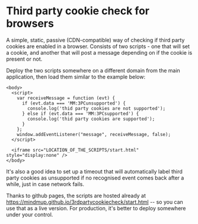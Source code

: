 Third party cookie check for browsers
=====================================

A simple, static, passive (CDN-compatible) way of checking if third party cookies are enabled in a browser.
Consists of two scripts - one that will set a cookie, and another that will post a message depending on if the
cookie is present or not. 

Deploy the two scripts somewhere on a different domain from the main application, then load them similar to the 
example below:


````
<body>
  <script>
    var receiveMessage = function (evt) {
      if (evt.data === 'MM:3PCunsupported') {
        console.log('thid party cookies are not supported');
      } else if (evt.data === 'MM:3PCsupported') {
        console.log('thid party cookies are supported');
      }
    };
    window.addEventListener("message", receiveMessage, false);
  </script>

  <iframe src="LOCATION_OF_THE_SCRIPTS/start.html" style="display:none" />
</body>
````

It's also a good idea to set up a timeout that will automatically label third party cookies as unsupported if no recognised event comes back
after a while, just in case network fails. 


Thanks to github pages, the scripts are hosted already at https://mindmup.github.io/3rdpartycookiecheck/start.html -- so you can use that as a live
version. For production, it's better to deploy somewhere under your control. 
